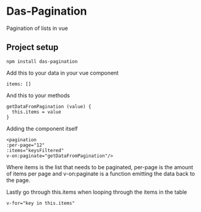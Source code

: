 # Das-Pagination

Pagination of lists in vue

## Project setup
```
npm install das-pagination
```

Add this to your data in your vue component
````
items: []
````
And this to your methods
````
getDataFromPagination (value) {
  this.items = value
}
````
Adding the component itself 
````
<pagination
:per-page="12"
:items="keysFiltered"
v-on:paginate="getDataFromPagination"/>
````
Where items is the list that needs to be paginated, per-page is the amount of items per page
and v-on:paginate is a function emitting the data back to the page.

Lastly go through this.items when looping through the items in the table
````
v-for="key in this.items"
````
